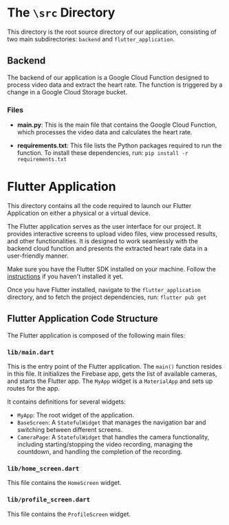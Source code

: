 # The `\src` Directory

This directory is the root source directory of our application, consisting of two main subdirectories: `backend` and `flutter_application`.

## Backend

The backend of our application is a Google Cloud Function designed to process video data and extract the heart rate. The function is triggered by a change in a Google Cloud Storage bucket.

### Files

- **main.py**: This is the main file that contains the Google Cloud Function, which processes the video data and calculates the heart rate.

- **requirements.txt**: This file lists the Python packages required to run the function. To install these dependencies, run: `pip install -r requirements.txt`


# Flutter Application

This directory contains all the code required to launch our Flutter Application on either a physical or a virtual device.

The Flutter application serves as the user interface for our project. It provides interactive screens to upload video files, view processed results, and other functionalities. It is designed to work seamlessly with the backend cloud function and presents the extracted heart rate data in a user-friendly manner.

Make sure you have the Flutter SDK installed on your machine. Follow the [instructions](https://flutter.dev/docs/get-started/install) if you haven't installed it yet.

Once you have Flutter installed, navigate to the `flutter_application` directory, and to fetch the project dependencies, run: `flutter pub get`

## Flutter Application Code Structure

The Flutter application is composed of the following main files:

### `lib/main.dart`

This is the entry point of the Flutter application. The `main()` function resides in this file. It initializes the Firebase app, gets the list of available cameras, and starts the Flutter app. The `MyApp` widget is a `MaterialApp` and sets up routes for the app.

It contains definitions for several widgets:

- `MyApp`: The root widget of the application.
- `BaseScreen`: A `StatefulWidget` that manages the navigation bar and switching between different screens.
- `CameraPage`: A `StatefulWidget` that handles the camera functionality, including starting/stopping the video recording, managing the countdown, and handling the completion of the recording.

### `lib/home_screen.dart`

This file contains the `HomeScreen` widget.

### `lib/profile_screen.dart`

This file contains the `ProfileScreen` widget.
